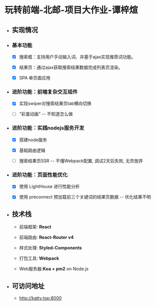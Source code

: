 # 玩转前端-北邮-项目大作业-谭梓煊

- ## 实现情况

- ### 基本功能

    - [x] 搜索框：支持用户手动输入词、并基于ajax实现推荐词功能。

    - [x] 结果页：通过ajax获取搜索结果数据完成列表页渲染。

    - [x] SPA 单页面应用

- ### 进阶功能：前端复杂交互组件

    - [x] 实现swiper对搜索结果页tab横向切换

    - [ ] “彩蛋动画” -- 不知道怎么做

- ### 进阶功能：实践nodejs服务开发

    - [x] 搭建node服务

    - [x] 基础路由逻辑

    - [ ] 搜索结果页SSR -- 不懂Webpack配置, 调试2天后失败, 无奈放弃

- ### 进阶功能：页面性能优化

    - [x] 使用 LightHouse 进行性能分析

    - [x] 使用 preconnect 预加载前三个关键词的结果页数据 -- 优化结果不明

- ## 技术栈

    - 前端框架: **React**

    - 前端路由: **React-Router v4**

    - 样式处理: **Styled-Components**

    - 打包工具: **Webpack**

    - Web服务器:**Koa + pm2** on Node.js

- ## 可访问地址

    - http://katty.top:8000
